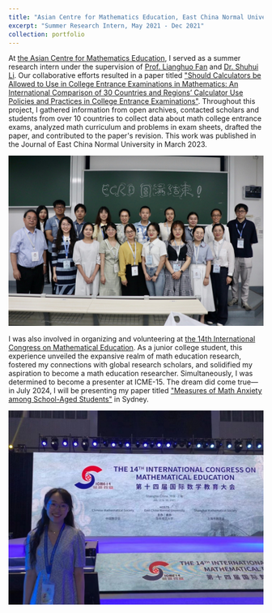 ```yaml
---
title: "Asian Centre for Mathematics Education, East China Normal University"
excerpt: "Summer Research Intern, May 2021 - Dec 2021"
collection: portfolio
---
```


At [the Asian Centre for Mathematics Education](http://acme.ecnu.edu.cn/), I served as a summer research intern under the supervision of [Prof. Lianghuo Fan](https://www.southampton.ac.uk/people/5x7swf/emeritus-professor-lianghuo-fan) and [Dr. Shuhui Li](https://math.ecnu.edu.cn/~shli/intro_c.html?language=2&id=234). Our collaborative efforts resulted in a paper titled ["Should Calculators be Allowed to Use in College Entrance Examinations in Mathematics: An International Comparison of 30 Countries and Regions’ Calculator Use Policies and Practices in College Entrance Examinations"](https://itisirene.github.io/publications/2023-03-paper-title-number-2). Throughout this project, I gathered information from open archives, contacted scholars and students from over 10 countries to collect data about math college entrance exams, analyzed math curriculum and problems in exam sheets, drafted the paper, and contributed to the paper's revision. This work was published in the Journal of East China Normal University in March 2023.

![image](/images/acme.png)

I was also involved in organizing and volunteering at [the 14th International Congress on Mathematical Education](https://www.icme14.org/static/en/index.html?v=87534149056). As a junior college student, this experience unveiled the expansive realm of math education research, fostered my connections with global research scholars, and solidified my aspiration to become a math education researcher. Simultaneously, I was determined to become a presenter at ICME-15. The dream did come true—in July 2024, I will be presenting my paper titled ["Measures of Math Anxiety among School-Aged Students"](https://itisirene.github.io/publications/2024-07-paper-title-number-3) in Sydney.

![image](/images/icme14.png)

